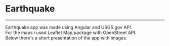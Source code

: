 # Earthquake

---

Earthquake app was made using Angular and USGS.gov API.
<br>
For the maps i used Leaflet Map package with OpenStreet API.
<br>
Below there's a short presentation of the app with images.
